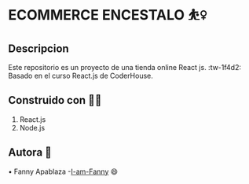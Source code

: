 # ECOMMERCE ENCESTALO :basketball_woman:
## Descripcion
Este repositorio es un proyecto de una tienda online React js.
:tw-1f4d2:  Basado en el curso React.js de CoderHouse.

## Construido con  :construction_worker_woman:
1. React.js
2. Node.js

## Autora :pencil:
&bull; Fanny Apablaza -[I-am-Fanny](https://github.com/I-am-Fanny "I-am-Fanny") :smile:
